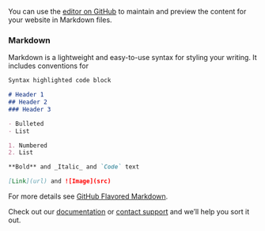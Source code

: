 

You can use the [editor on GitHub](https://github.com/carlosfg97/segmentacionbda/edit/master/index.md) to maintain and preview the content for your website in Markdown files.


### Markdown

Markdown is a lightweight and easy-to-use syntax for styling your writing. It includes conventions for

```markdown
Syntax highlighted code block

# Header 1
## Header 2
### Header 3

- Bulleted
- List

1. Numbered
2. List

**Bold** and _Italic_ and `Code` text

[Link](url) and ![Image](src)
```

For more details see [GitHub Flavored Markdown](https://guides.github.com/features/mastering-markdown/).

Check out our [documentation](https://help.github.com/categories/github-pages-basics/) or [contact support](https://github.com/contact) and we’ll help you sort it out.
